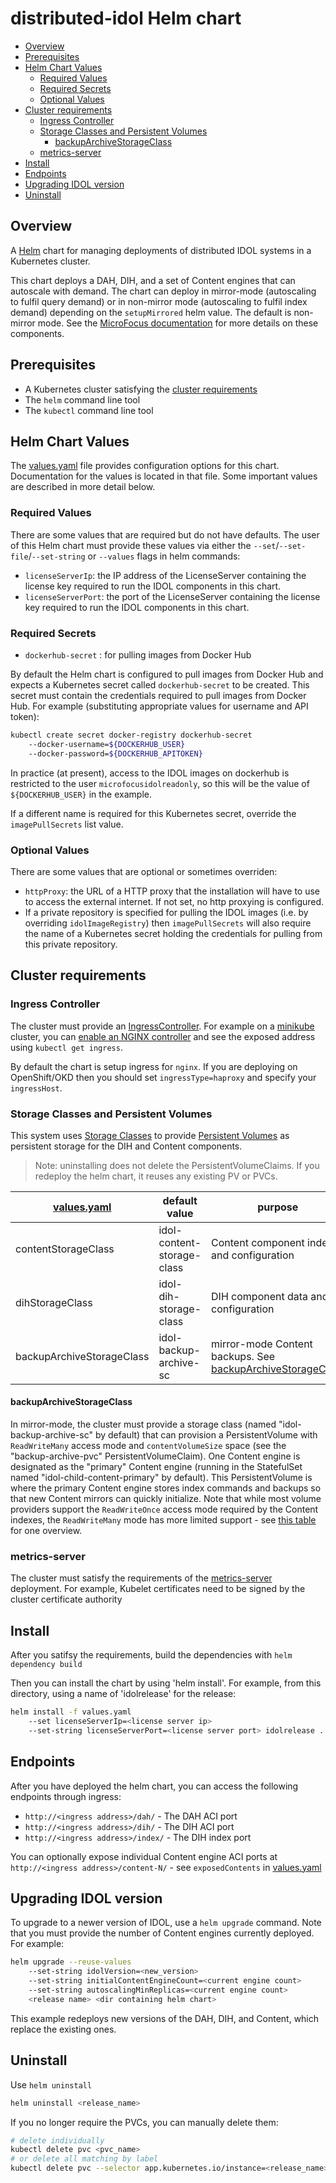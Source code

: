 <!--
BEGIN COPYRIGHT NOTICE
Copyright 2022 - 2023 Open Text.

The only warranties for products and services of Open Text and its affiliates and licensors (“Open Text”) are as may be set forth in the express warranty statements accompanying such products and services. Nothing herein should be construed as constituting an additional warranty. Open Text shall not be liable for technical or editorial errors or omissions contained herein. The information contained herein is subject to change without notice.
END COPYRIGHT NOTICE
-->
# distributed-idol Helm chart <!-- omit in toc -->

- [Overview](#overview)
- [Prerequisites](#prerequisites)
- [Helm Chart Values](#helm-chart-values)
  - [Required Values](#required-values)
  - [Required Secrets](#required-secrets)
  - [Optional Values](#optional-values)
- [Cluster requirements](#cluster-requirements)
  - [Ingress Controller](#ingress-controller)
  - [Storage Classes and Persistent Volumes](#storage-classes-and-persistent-volumes)
    - [backupArchiveStorageClass](#backuparchivestorageclass)
  - [metrics-server](#metrics-server)
- [Install](#install)
- [Endpoints](#endpoints)
- [Upgrading IDOL version](#upgrading-idol-version)
- [Uninstall](#uninstall)

## Overview

A [Helm](https://helm.sh/) chart for managing deployments of distributed IDOL systems in a Kubernetes cluster.

This chart deploys a DAH, DIH, and a set of Content engines that can autoscale with demand. The chart can deploy in mirror-mode (autoscaling to fulfil query demand) or in non-mirror mode (autoscaling to fulfil index demand) depending on the `setupMirrored` helm value. The default is non-mirror mode. See the [MicroFocus documentation](https://www.microfocus.com/documentation/idol/) for more details on these components.

## Prerequisites

- A Kubernetes cluster satisfying the [cluster requirements](#cluster-requirements)
- The `helm` command line tool
- The `kubectl` command line tool

## Helm Chart Values

The [values.yaml](values.yaml) file provides configuration options for this chart. Documentation for the values is located in that file. Some important values are described in more detail below.

### Required Values

There are some values that are required but do not have defaults. The user of this Helm chart must provide these values via either the `--set`/`--set-file`/`--set-string` or `--values` flags in helm commands:

- `licenseServerIp`: the IP address of the LicenseServer containing the license key required to run the IDOL components in this chart.
- `licenseServerPort`: the port of the LicenseServer containing the license key required to run the IDOL components in this chart.

### Required Secrets

- `dockerhub-secret` : for pulling images from Docker Hub

By default the Helm chart is configured to pull images from Docker Hub and expects a Kubernetes secret called `dockerhub-secret` to be created. This secret must contain the credentials required to pull images from Docker Hub. For example (substituting appropriate values for username and API token):

```sh
kubectl create secret docker-registry dockerhub-secret 
    --docker-username=${DOCKERHUB_USER} 
    --docker-password=${DOCKERHUB_APITOKEN}
```

In practice (at present), access to the IDOL images on dockerhub is restricted to the user `microfocusidolreadonly`, so this will be the value of `${DOCKERHUB_USER}` in the example.

If a different name is required for this Kubernetes secret, override the `imagePullSecrets` list value.

### Optional Values

There are some values that are optional or sometimes overriden:

- `httpProxy`: the URL of a HTTP proxy that the installation will have to use to access the external internet. If not set, no http proxying is configured.
- If a private repository is specified for pulling the IDOL images (i.e. by overriding `idolImageRegistry`) then `imagePullSecrets` will also require the name of a Kubernetes secret holding the credentials for pulling from this private repository.

## Cluster requirements

### Ingress Controller

The cluster must provide an [IngressController](https://kubernetes.io/docs/concepts/services-networking/ingress-controllers/). For example on a [minikube](https://minikube.sigs.k8s.io/docs/) cluster, you can [enable an NGINX controller](https://kubernetes.io/docs/tasks/access-application-cluster/ingress-minikube/) and see the exposed address using `kubectl get ingress`.

By default the chart is setup ingress for `nginx`. If you are deploying on OpenShift/OKD then you should set `ingressType=haproxy` and specify your `ingressHost`.

### Storage Classes and Persistent Volumes

This system uses [Storage Classes](https://kubernetes.io/docs/concepts/storage/storage-classes/#introduction) to provide [Persistent Volumes](https://kubernetes.io/docs/concepts/storage/persistent-volumes/) as persistent storage for the DIH and Content components.

> Note: uninstalling does not delete the PersistentVolumeClaims. If you redeploy the helm chart, it reuses any existing PV or PVCs.

| [values.yaml](values.yaml)               | default value              | purpose
| ---                       | ---                        | --- |
| contentStorageClass       | idol-content-storage-class | Content component index and configuration |
| dihStorageClass           | idol-dih-storage-class     | DIH component data and configuration |
| backupArchiveStorageClass | idol-backup-archive-sc     | mirror-mode Content backups. See [backupArchiveStorageClass](#backuparchivestorageclass) |

#### backupArchiveStorageClass

In mirror-mode, the cluster must provide a storage class (named "idol-backup-archive-sc" by default) that can provision a PersistentVolume with `ReadWriteMany` access mode and `contentVolumeSize` space (see the "backup-archive-pvc" PersistentVolumeClaim). One Content engine is designated as the "primary" Content engine (running in the StatefulSet named "idol-child-content-primary" by default). This PersistentVolume is where the primary Content engine stores index commands and backups so that new Content mirrors can quickly initialize. Note that while most volume providers support the `ReadWriteOnce` access mode required by the Content indexes, the `ReadWriteMany` mode has more limited support - see [this table](https://kubernetes.io/docs/concepts/storage/persistent-volumes/#access-modes) for one overview.

### metrics-server

The cluster must satisfy the requirements of the [metrics-server](https://github.com/kubernetes-sigs/metrics-server) deployment. For example, Kubelet certificates need to be signed by the cluster certificate authority

## Install

After you satifsy the requirements, build the dependencies with
`helm dependency build`

Then you can install the chart by using 'helm install'. For example, from this directory, using a name of 'idolrelease' for the release:

```sh
helm install -f values.yaml 
    --set licenseServerIp=<license server ip> 
    --set-string licenseServerPort=<license server port> idolrelease .
```

## Endpoints

After you have deployed the helm chart, you can access the following endpoints through ingress:

- `http://<ingress address>/dah/` - The DAH ACI port
- `http://<ingress address>/dih/` - The DIH ACI port
- `http://<ingress address>/index/` - The DIH index port
  
You can optionally expose individual Content engine ACI ports at `http://<ingress address>/content-N/` - see `exposedContents` in [values.yaml](values.yaml)

## Upgrading IDOL version

To upgrade to a newer version of IDOL, use a `helm upgrade` command. Note that you must provide the number of Content engines currently deployed. For example:

```sh
helm upgrade --reuse-values 
    --set-string idolVersion=<new_version>
    --set-string initialContentEngineCount=<current engine count>
    --set-string autoscalingMinReplicas=<current engine count>
    <release name> <dir containing helm chart>
```

This example redeploys new versions of the DAH, DIH, and Content, which replace the existing ones.

## Uninstall

Use `helm uninstall`

```sh
helm uninstall <release_name>
```

If you no longer require the PVCs, you can manually delete them:

```sh
# delete individually
kubectl delete pvc <pvc_name>
# or delete all matching by label
kubectl delete pvc --selector app.kubernetes.io/instance=<release_name>
```
